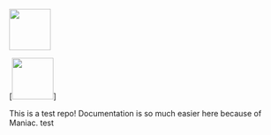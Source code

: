 [<img src="https://i.ibb.co/ng77QGy/Screen-Shot-2020-04-28-at-11-removebg-preview.png" height="75px">](https://maniac-dashboard.herokuapp.com/maniac/maniac-bot-test/)


[<img src="https://img.shields.io/badge/dynamic/json?color=green&label=label&prefix=prefix%20&query=hello&suffix=%20suffix&url=https%3A%2F%2Fgist.githubusercontent.com%2Fdawoodkhan82%2Fc906dbd64e497f0d63fc0bcfaa820db9%2Fraw%2Fd616d70d0d177c8a98ccf69d7a85a5060a4c1e1c%2Ftest.json%3Ftoken%3Dgit-token" height="75px">]

This is a test repo! Documentation is so much easier here because of Maniac. 
test
